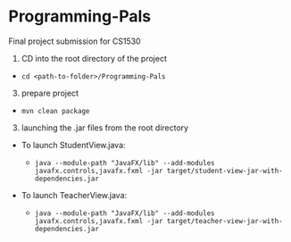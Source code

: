 # Programming-Pals
Final project submission for CS1530

1) CD into the root directory of the project

- ```cd <path-to-folder>/Programming-Pals```

3) prepare project

- ```mvn clean package```

3) launching the .jar files from the root directory

- To launch StudentView.java:
  
  - ```java --module-path "JavaFX/lib" --add-modules javafx.controls,javafx.fxml -jar target/student-view-jar-with-dependencies.jar```
- To launch TeacherView.java:
  - ```java --module-path "JavaFX/lib" --add-modules javafx.controls,javafx.fxml -jar target/teacher-view-jar-with-dependencies.jar```
